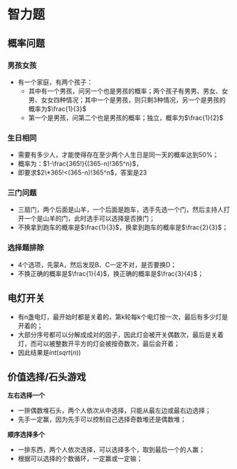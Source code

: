 # 智力题

## 概率问题

### **男孩女孩**

* 有一个家庭，有两个孩子：
  * 其中有一个男孩，问另一个也是男孩的概率；两个孩子有男男、男女、女男、女女四种情况；其中一个是男孩，则只剩3种情况，另一个是男孩的概率为$\frac{1}{3}$
  * 第一个是男孩，问第二个也是男孩的概率；独立，概率为$\frac{1}{2}$

### **生日相同**

* 需要有多少人，才能使得存在至少两个人生日是同一天的概率达到50%；
* 概率为：$1-\frac{365!}{(365-n)!365^n}$，
* 即要求$2\*365!<(365-n)!365^n$，答案是23

### **三门问题**

* 三扇门，两个后面是山羊，一个后面是跑车，选手先选一个门，然后主持人打开一个是山羊的门，此时选手可以选择是否换门；
* 不换拿到跑车的概率是$\frac{1}{3}$，换拿到跑车的概率是$\frac{2}{3}$；

### **选择题排除**

* 4个选项，先蒙A，然后发现B、C一定不对，是否要换D；
* 不换正确的概率是$\frac{1}{4}$，换正确的概率是$\frac{3}{4}$；

## 电灯开关

* 有n盏电灯，最开始时都是关着的，第k轮每k个电灯按一次，最后有多少灯是开着的；
* 大部分序号都可以分解成成对的因子，因此灯会被开关偶数次，最后是关着灯，而可以被整数开平方的灯会被按奇数次，最后会开着；
* 因此结果是$int(sqrt(n))$

## 价值选择/石头游戏

**左右选择一个**

* 一排偶数堆石头，两个人依次从中选择，只能从最左边或最右边选择；
* 先手一定赢，因为先手可以控制自己选择奇数堆还是偶数堆；

**顺序选择多个**

* 一排东西，两个人依次选择，可以选择多个，取到最后一个的人赢；
* 根据可以选择的个数循环，一定赢或一定输；
